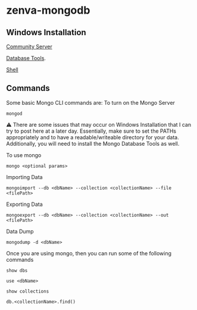# zenva-mongodb

## Windows Installation

[Community Server](https://www.mongodb.com/try/download/community)

[Database Tools](https://www.mongodb.com/try/download/database-tools).

[Shell](https://www.mongodb.com/try/download/shell)


## Commands

Some basic Mongo CLI commands are:
To turn on the Mongo Server
```
mongod
```

:warning: There are some issues that may occur on Windows Installation that I can try to post here at a later day. Essentially, make sure to set the PATHs appropriately and to have a readable/writeable directory for your data. Additionally, you will need to install the Mongo Database Tools as well.

To use mongo 
```
mongo <optional params>
```

Importing Data
```
mongoimport --db <dbName> --collection <collectionName> --file <filePath>
```

Exporting Data
```
mongoexport --db <dbName> --collection <collectionName> --out <filePath>
```

Data Dump
```
mongodump -d <dbName>
```

Once you are using mongo, then you can run some of the following commands
```
show dbs
```
```
use <dbName>
```
```
show collections
```
```
db.<collectionName>.find()
```